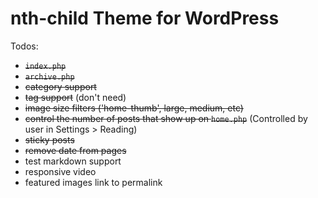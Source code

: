 # nth-child Theme for WordPress

Todos:

- <s>`index.php`</s>
- <s>`archive.php`</s>
- <s>category support</s>
- <s>tag support</s> (don't need)
- <s>image size filters ('home-thumb', large, medium, etc)</s>
- <s>control the number of posts that show up on `home.php`</s> (Controlled by user in Settings > Reading)
- <s>sticky posts</s>
- <s>remove date from pages</s>
- test markdown support
- responsive video
- featured images link to permalink